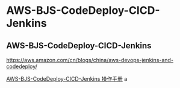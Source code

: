 # AWS-BJS-CodeDeploy-CICD-Jenkins
## AWS-BJS-CodeDeploy-CICD-Jenkins

https://aws.amazon.com/cn/blogs/china/aws-devops-jenkins-and-codedeploy/

[AWS-BJS-CodeDeploy-CICD-Jenkins 操作手册](AWS-BJS-CodeDeploy-CICD-Jenkins.md) a